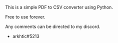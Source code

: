 This is a simple PDF to CSV converter using Python.

Free to use forever. 

Any comments can be directed to my discord.

- arkhtic#5213
